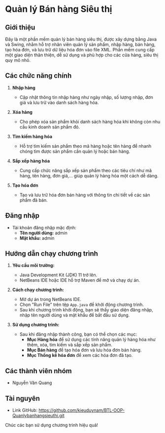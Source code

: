 # Quản lý Bán hàng Siêu thị

## Giới thiệu
Đây là một phần mềm quản lý bán hàng siêu thị, được xây dựng bằng Java và Swing, nhằm hỗ trợ nhân viên quản lý sản phẩm, nhập hàng, bán hàng, tạo hóa đơn, và lưu trữ dữ liệu hóa đơn vào file XML. Phần mềm cung cấp một giao diện thân thiện, dễ sử dụng và phù hợp cho các cửa hàng, siêu thị quy mô nhỏ.

## Các chức năng chính
1. **Nhập hàng**
   - Cập nhật thông tin nhập hàng như ngày nhập, số lượng nhập, đơn giá và lưu trữ vào danh sách hàng hóa.

2. **Xóa hàng**
   - Cho phép xóa sản phẩm khỏi danh sách hàng hóa khi không còn nhu cầu kinh doanh sản phẩm đó.

3. **Tìm kiếm hàng hóa**
   - Hỗ trợ tìm kiếm sản phẩm theo mã hàng hoặc tên hàng để nhanh chóng tìm được sản phẩm cần quản lý hoặc bán hàng.

4. **Sắp xếp hàng hóa**
   - Cung cấp chức năng sắp xếp sản phẩm theo các tiêu chí như mã hàng, tên hàng, đơn giá,... giúp quản lý hàng hóa một cách dễ dàng.

5. **Tạo hóa đơn**
   - Tạo và lưu trữ hóa đơn bán hàng với thông tin chi tiết về các sản phẩm đã bán.

## Đăng nhập
- Tài khoản đăng nhập mặc định:
  - **Tên người dùng:** admin
  - **Mật khẩu:** admin

## Hướng dẫn chạy chương trình
1. **Yêu cầu môi trường:**
   - Java Development Kit (JDK) 11 trở lên.
   - NetBeans IDE hoặc IDE hỗ trợ Maven để mở và chạy dự án.
   
2. **Cách chạy chương trình:**
   - Mở dự án trong NetBeans IDE.
   - Chọn "Run File" trên tệp `App.java` để khởi động chương trình.
   - Sau khi chương trình khởi động, bạn sẽ thấy giao diện đăng nhập, nhập tên người dùng và mật khẩu để bắt đầu sử dụng.
   
3. **Sử dụng chương trình:**
   - Sau khi đăng nhập thành công, bạn có thể chọn các mục:
     - **Mục Hàng hóa** để sử dụng các tính năng quản lý hàng hóa như thêm, xóa, tìm kiếm và sắp xếp sản phẩm.
     - **Mục Bán hàng** để tạo hóa đơn và lưu hóa đơn bán hàng.
     - **Mục Thống kê hóa đơn** để xem các hóa đơn đã tạo.

## Các thành viên nhóm
- Nguyễn Văn Quang

## Tài nguyên
- Link GitHub: https://github.com/kieuduynam/BTL-OOP-Quanlybanhangsieuthi.git

Chúc các bạn sử dụng chương trình hiệu quả!
